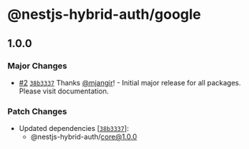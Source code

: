 # @nestjs-hybrid-auth/google

## 1.0.0

### Major Changes

- [#2](https://github.com/mjangir/nestjs-hybrid-auth/pull/2) [`38b3337`](https://github.com/mjangir/nestjs-hybrid-auth/commit/38b3337ea57cc7c368ce4b7dc51402a03eca47eb) Thanks [@mjangir](https://github.com/mjangir)! - Initial major release for all packages. Please visit documentation.

### Patch Changes

- Updated dependencies [[`38b3337`](https://github.com/mjangir/nestjs-hybrid-auth/commit/38b3337ea57cc7c368ce4b7dc51402a03eca47eb)]:
  - @nestjs-hybrid-auth/core@1.0.0
